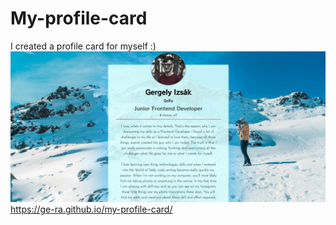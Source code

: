 # My-profile-card
I created a profile card for myself :)
<img src="profileCard.jpg">
https://ge-ra.github.io/my-profile-card/
